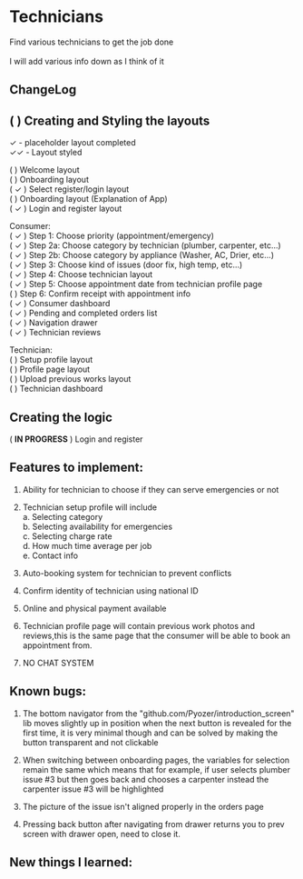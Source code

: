 # Technicians

Find various technicians to get the job done<br />
<br />
I will add various info down as I think of it<br />

## ChangeLog

## (  ) Creating and Styling the layouts

✓ - placeholder layout completed<br />
✓✓ - Layout styled<br />

(  ) Welcome layout<br />
   (  ) Onboarding layout<br />
   ( ✓ ) Select register/login layout<br />
(   ) Onboarding layout (Explanation of App)<br />
( ✓ ) Login and register layout<br />

Consumer:<br />
( ✓ ) Step 1: Choose priority (appointment/emergency)<br />
( ✓ ) Step 2a: Choose category by technician (plumber, carpenter, etc...)<br />
( ✓ ) Step 2b: Choose category by appliance (Washer, AC, Drier, etc...)<br />
( ✓ ) Step 3: Choose kind of issues (door fix, high temp, etc...)<br />
( ✓ ) Step 4: Choose technician layout<br />
( ✓ ) Step 5: Choose appointment date from technician profile page<br />
(  ) Step 6: Confirm receipt with appointment info<br />
( ✓ ) Consumer dashboard<br />
( ✓ ) Pending and completed orders list<br />
( ✓ ) Navigation drawer<br />
( ✓ ) Technician reviews<br />

Technician:<br />
(  ) Setup profile layout<br />
(  ) Profile page layout<br />
(  ) Upload previous works layout<br />
(  ) Technician dashboard<br />

## Creating the logic

( **IN PROGRESS** ) Login and register<br />


## Features to implement:

1. Ability for technician to choose if they can serve emergencies or not<br />

2. Technician setup profile will include<br />
   a. Selecting category<br />
   b. Selecting availability for emergencies<br />
   c. Selecting charge rate<br />
   d. How much time average per job<br />
   e. Contact info<br />

3. Auto-booking system for technician to prevent conflicts<br />

4. Confirm identity of technician using national ID<br />

5. Online and physical payment available<br />

6. Technician profile page will contain previous work photos and reviews,this is the 
same page that the consumer will be able to book an appointment from.<br />

7. NO CHAT SYSTEM<br />

## Known bugs:

1. The bottom navigator from the "github.com/Pyozer/introduction_screen" lib moves slightly up in
position when the next button is revealed for the first time, it is very minimal though and can be
solved by making the button transparent and not clickable

2. When switching between onboarding pages, the variables for selection remain the same which means
that for example, if user selects plumber issue #3 but then goes back and chooses a carpenter instead
the carpenter issue #3 will be highlighted

3. The picture of the issue isn't aligned properly in the orders page

4. Pressing back button after navigating from drawer returns you to prev screen with drawer open, 
need to close it.

## New things I learned:

